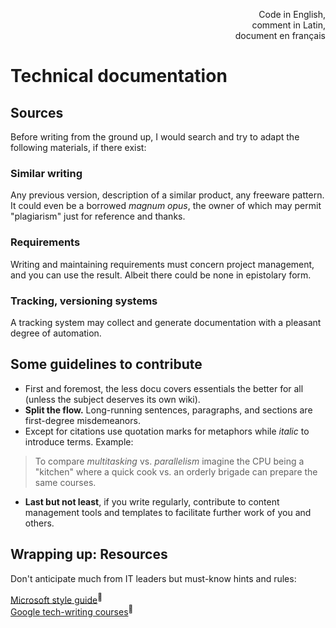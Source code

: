 <p dir="rtl">,Code in English<br/>,comment in Latin<br/>document en français</p>

# Technical documentation

## Sources

Before writing from the ground up, I would search and try to adapt the following materials, if there exist:

### Similar writing

Any previous version, description of a similar product, any freeware pattern. It could even be a borrowed _magnum opus_, the owner of which may permit "plagiarism" just for reference and thanks.

### Requirements

Writing and maintaining requirements must concern project management, and you can use the result. Albeit there could be none in epistolary form.

### Tracking, versioning systems

A tracking system may collect and generate documentation with a pleasant degree of automation.

## Some guidelines to contribute

+ First and foremost, the less docu covers essentials the better for all (unless the subject deserves its own wiki). 
+ **Split the flow.** Long-running sentences, paragraphs, and sections are first-degree misdemeanors.
+ Except for citations use quotation marks for metaphors while _italic_ to introduce terms. Example:
> To compare _multitasking_ vs. _parallelism_ imagine the CPU being a "kitchen" where a quick cook vs. an orderly brigade can prepare the same courses.

+ **Last but not least**, if you write regularly, contribute to content management tools and templates to facilitate further work of you and others.

## Wrapping up: Resources

Don't anticipate much from IT leaders but must-know hints and rules: 

[Microsoft style guide](https://learn.microsoft.com/en-us/style-guide/welcome/)<sup>🔗</sup>\
[Google tech-writing courses](https://developers.google.com/tech-writing/overview)<sup>🔗</sup>




